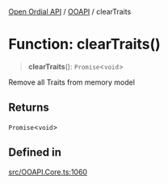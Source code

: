 [Open Ordial API](../../README.md) / [OOAPI](../README.md) / clearTraits

# Function: clearTraits()

> **clearTraits**(): `Promise`\<`void`\>

Remove all Traits from memory model

## Returns

`Promise`\<`void`\>

## Defined in

[src/OOAPI.Core.ts:1060](https://github.com/open-ordinal/open-ordinal-api/blob/88ef2e4467b13c07bb5a3ef3483343248c1aa38d/src/OOAPI.Core.ts#L1060)
